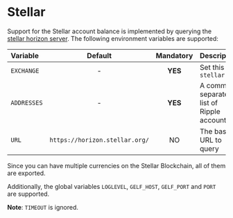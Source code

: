 # Stellar
Support for the Stellar account balance is implemented by querying the [stellar horizon server](https://horizon.stellar.org/). The following environment variables are supported:

| **Variable**             | **Default**                    | **Mandatory** | **Description**  |
|:-------------------------|:------------------------------:|:-------------:|:-----------------|
| `EXCHANGE`               | -                              | **YES**       | Set this to `stellar` |
| `ADDRESSES`              | -                              | **YES**       | A comma separated list of Ripple accounts |
| `URL`                    | `https://horizon.stellar.org/` | NO            | The base URL to query |

Since you can have multiple currencies on the Stellar Blockchain, all of them are exported.

Additionally, the global variables `LOGLEVEL`, `GELF_HOST`, `GELF_PORT` and `PORT` are supported.

**Note**: `TIMEOUT` is ignored.

